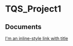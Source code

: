 # TQS_Project1

## Documents
[I'm an inline-style link with title](https://drive.google.com/drive/folders/1Eyq8toTMicDV4ZJNXHhJlAIzj5vVtktx "Google Drive")
